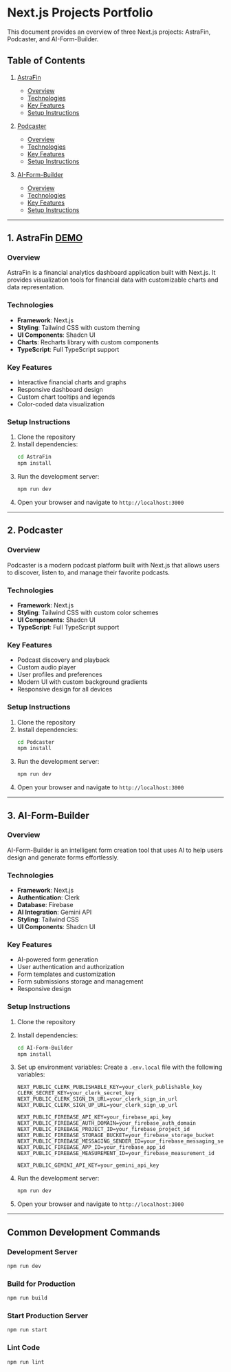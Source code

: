 # Next.js Projects Portfolio

This document provides an overview of three Next.js projects: AstraFin, Podcaster, and AI-Form-Builder.

## Table of Contents

1. [AstraFin](#astrafin)

   - [Overview](#astrafin-overview)
   - [Technologies](#astrafin-technologies)
   - [Key Features](#astrafin-features)
   - [Setup Instructions](#astrafin-setup)

2. [Podcaster](#podcaster)

   - [Overview](#podcaster-overview)
   - [Technologies](#podcaster-technologies)
   - [Key Features](#podcaster-features)
   - [Setup Instructions](#podcaster-setup)

3. [AI-Form-Builder](#ai-form-builder)
   - [Overview](#ai-form-builder-overview)
   - [Technologies](#ai-form-builder-technologies)
   - [Key Features](#ai-form-builder-features)
   - [Setup Instructions](#ai-form-builder-setup)

---

<a id="astrafin"></a>

## 1. AstraFin [DEMO](https://astrafin.unknownbug.tech)

<a id="astrafin-overview"></a>

### Overview

AstraFin is a financial analytics dashboard application built with Next.js. It provides visualization tools for financial data with customizable charts and data representation.

<a id="astrafin-technologies"></a>

### Technologies

- **Framework**: Next.js
- **Styling**: Tailwind CSS with custom theming
- **UI Components**: Shadcn UI
- **Charts**: Recharts library with custom components
- **TypeScript**: Full TypeScript support

<a id="astrafin-features"></a>

### Key Features

- Interactive financial charts and graphs
- Responsive dashboard design
- Custom chart tooltips and legends
- Color-coded data visualization

<a id="astrafin-setup"></a>

### Setup Instructions

1. Clone the repository
2. Install dependencies:
   ```bash
   cd AstraFin
   npm install
   ```
3. Run the development server:
   ```bash
   npm run dev
   ```
4. Open your browser and navigate to `http://localhost:3000`

---

<a id="podcaster"></a>

## 2. Podcaster

<a id="podcaster-overview"></a>

### Overview

Podcaster is a modern podcast platform built with Next.js that allows users to discover, listen to, and manage their favorite podcasts.

<a id="podcaster-technologies"></a>

### Technologies

- **Framework**: Next.js
- **Styling**: Tailwind CSS with custom color schemes
- **UI Components**: Shadcn UI
- **TypeScript**: Full TypeScript support

<a id="podcaster-features"></a>

### Key Features

- Podcast discovery and playback
- Custom audio player
- User profiles and preferences
- Modern UI with custom background gradients
- Responsive design for all devices

<a id="podcaster-setup"></a>

### Setup Instructions

1. Clone the repository
2. Install dependencies:
   ```bash
   cd Podcaster
   npm install
   ```
3. Run the development server:
   ```bash
   npm run dev
   ```
4. Open your browser and navigate to `http://localhost:3000`

---

<a id="ai-form-builder"></a>

## 3. AI-Form-Builder

<a id="ai-form-builder-overview"></a>

### Overview

AI-Form-Builder is an intelligent form creation tool that uses AI to help users design and generate forms effortlessly.

<a id="ai-form-builder-technologies"></a>

### Technologies

- **Framework**: Next.js
- **Authentication**: Clerk
- **Database**: Firebase
- **AI Integration**: Gemini API
- **Styling**: Tailwind CSS
- **UI Components**: Shadcn UI

<a id="ai-form-builder-features"></a>

### Key Features

- AI-powered form generation
- User authentication and authorization
- Form templates and customization
- Form submissions storage and management
- Responsive design

<a id="ai-form-builder-setup"></a>

### Setup Instructions

1. Clone the repository
2. Install dependencies:
   ```bash
   cd AI-Form-Builder
   npm install
   ```
3. Set up environment variables:
   Create a `.env.local` file with the following variables:

   ```
   NEXT_PUBLIC_CLERK_PUBLISHABLE_KEY=your_clerk_publishable_key
   CLERK_SECRET_KEY=your_clerk_secret_key
   NEXT_PUBLIC_CLERK_SIGN_IN_URL=your_clerk_sign_in_url
   NEXT_PUBLIC_CLERK_SIGN_UP_URL=your_clerk_sign_up_url

   NEXT_PUBLIC_FIREBASE_API_KEY=your_firebase_api_key
   NEXT_PUBLIC_FIREBASE_AUTH_DOMAIN=your_firebase_auth_domain
   NEXT_PUBLIC_FIREBASE_PROJECT_ID=your_firebase_project_id
   NEXT_PUBLIC_FIREBASE_STORAGE_BUCKET=your_firebase_storage_bucket
   NEXT_PUBLIC_FIREBASE_MESSAGING_SENDER_ID=your_firebase_messaging_sender_id
   NEXT_PUBLIC_FIREBASE_APP_ID=your_firebase_app_id
   NEXT_PUBLIC_FIREBASE_MEASUREMENT_ID=your_firebase_measurement_id

   NEXT_PUBLIC_GEMINI_API_KEY=your_gemini_api_key
   ```

4. Run the development server:
   ```bash
   npm run dev
   ```
5. Open your browser and navigate to `http://localhost:3000`

---

## Common Development Commands

### Development Server

```bash
npm run dev
```

### Build for Production

```bash
npm run build
```

### Start Production Server

```bash
npm run start
```

### Lint Code

```bash
npm run lint
```
